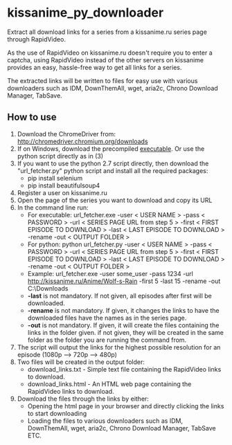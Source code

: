 # kissanime_py_downloader
Extract all download links for a series from a kissanime.ru series page through RapidVideo.

As the use of RapidVideo on kissanime.ru doesn't require you to enter a captcha, using RapidVideo instead of the other servers on kissanime provides an easy, hassle-free way to get all links for a series.

The extracted links will be written to files for easy use with various downloaders such as IDM, DownThemAll, wget, aria2c, Chrono Download Manager, TabSave.

## How to use
1. Download the ChromeDriver from: http://chromedriver.chromium.org/downloads
2. If on Windows, download the precompiled [executable](https://github.com/itaybia/kissanime_py_downloader/releases/download/untagged-802179873e8971359c14/url_fetcher.exe). Or use the python script directly as in (3)
3. If you want to use the python 2.7 script directly, then download the "url_fetcher.py" python script and install all the required packages:
    * pip install selenium
    * pip install beautifulsoup4
4. Register a user on kissanime.ru
5. Open the page of the series you want to download and copy its URL
6. In the command line run:
    * For executable: url_fetcher.exe -user < USER NAME > -pass < PASSWORD > -url < SERIES PAGE URL from step 5 > -first < FIRST EPISODE TO DOWNLOAD > -last < LAST EPISODE TO DOWNLOAD > -rename -out < OUTPUT FOLDER >
    * For python: python url_fetcher.py -user < USER NAME > -pass < PASSWORD > -url < SERIES PAGE URL from step 5 > -first < FIRST EPISODE TO DOWNLOAD > -last < LAST EPISODE TO DOWNLOAD > -rename -out < OUTPUT FOLDER >
    * Example: url_fetcher.exe -user some_user -pass 1234 -url http://kissanime.ru/Anime/Wolf-s-Rain -first 5 -last 15 -rename -out C:\Downloads
    * **-last** is not mandatory. If not given, all episodes after first will be downloaded.
    * **-rename** is not mandatory. If given, it changes the links to have the downloaded files have the names as in the series page.
    * **-out** is not mandatory. If given, it will create the files containing the links in the folder given. if not given, they will be created in the same folder as the folder you are running the command from.
7. The script will output the links for the highest possible resolution for an episode (1080p --> 720p --> 480p)
8. Two files will be created in the output folder:
    * download_links.txt - Simple text file containing the RapidVideo links to download.
    * download_links.html - An HTML web page containing the RapidVideo links to download.
9. Download the files through the links by either:
    * Opening the html page in your browser and directly clicking the links to start downloading
    * Loading the files to various downloaders such as IDM, DownThemAll, wget, aria2c, Chrono Download Manager, TabSave ETC.
